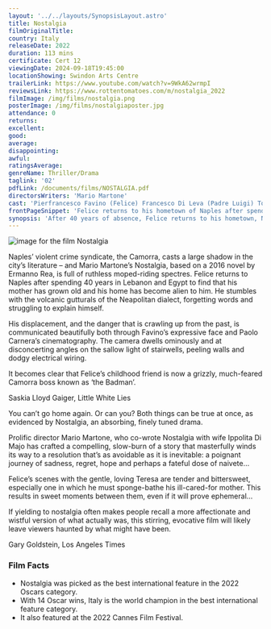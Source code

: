```yaml
---
layout: '../../layouts/SynopsisLayout.astro'
title: Nostalgia
filmOriginalTitle:
country: Italy
releaseDate: 2022
duration: 113 mins
certificate: Cert 12
viewingDate: 2024-09-18T19:45:00
locationShowing: Swindon Arts Centre
trailerLink: https://www.youtube.com/watch?v=9WkA62wrmpI
reviewsLink: https://www.rottentomatoes.com/m/nostalgia_2022
filmImage: /img/films/nostalgia.png
posterImage: /img/films/nostalgiaposter.jpg
attendance: 0
returns:
excellent:
good:
average:
disappointing:
awful:
ratingsAverage:
genreName: Thriller/Drama
taglink: '02'
pdfLink: /documents/films/NOSTALGIA.pdf
directorsWriters: 'Mario Martone'
cast: 'Pierfrancesco Favino (Felice) Francesco Di Leva (Padre Luigi) Tommaso Ragno (Oreste)'
frontPageSnippet: 'Felice returns to his hometown of Naples after spending 40 years living in Cairo with his wife.  He begins to reconnect with his past, visiting his frail elderly mother, but soon faces consequences of choices he made long ago.'
synopsis: 'After 40 years of absence, Felice returns to his hometown, Naples.  He rediscovers the places, the codes of the city and a past that eats away at him.  However, does he only recall a more affectionate version of his memories and of what actually happened in the past?'
---
```


![image for the film Nostalgia](/img/films/nostalgia.png)

Naples’ violent crime syndicate, the Camorra, casts a large shadow in the city’s literature – and Mario Martone’s Nostalgia, based on a 2016 novel by Ermanno Rea, is full of ruthless moped-riding spectres. Felice returns to Naples after spending 40 years in Lebanon and Egypt to find that his mother has grown old and his home has become alien to him. He stumbles with the volcanic gutturals of the Neapolitan dialect, forgetting words and struggling to explain himself.

His displacement, and the danger that is crawling up from the past, is communicated beautifully both through Favino’s expressive face and Paolo Carnera’s cinematography. The camera dwells ominously and at disconcerting angles on the sallow light of stairwells, peeling walls and dodgy electrical wiring.

It becomes clear that Felice’s childhood friend is now a grizzly, much-feared Camorra boss known as ‘the Badman’.

<div class="review__author review__author--review1"> 
Saskia Lloyd Gaiger, Little White Lies
</div>

You can’t go home again. Or can you? Both things can be true at once, as evidenced by Nostalgia, an absorbing, finely tuned drama.

Prolific director Mario Martone, who co-wrote Nostalgia with wife Ippolita Di Majo has crafted a compelling, slow-burn of a story that masterfully winds its way to a resolution that’s as avoidable as it is inevitable: a poignant journey of sadness, regret, hope and perhaps a fateful dose of naivete…

Felice’s scenes with the gentle, loving Teresa are tender and bittersweet, especially one in which he must sponge-bathe his ill-cared-for mother. This results in sweet moments between them, even if it will prove ephemeral…

If yielding to nostalgia often makes people recall a more affectionate and wistful version of what actually was, this stirring, evocative film will likely leave viewers haunted by what might have been.

<div class="review__author"> 
Gary Goldstein, Los Angeles Times
</div>

### Film Facts

-   Nostalgia was picked as the best international feature in the 2022 Oscars category.
-   With 14 Oscar wins, Italy is the world champion in the best international feature category.
-   It also featured at the 2022 Cannes Film Festival.
